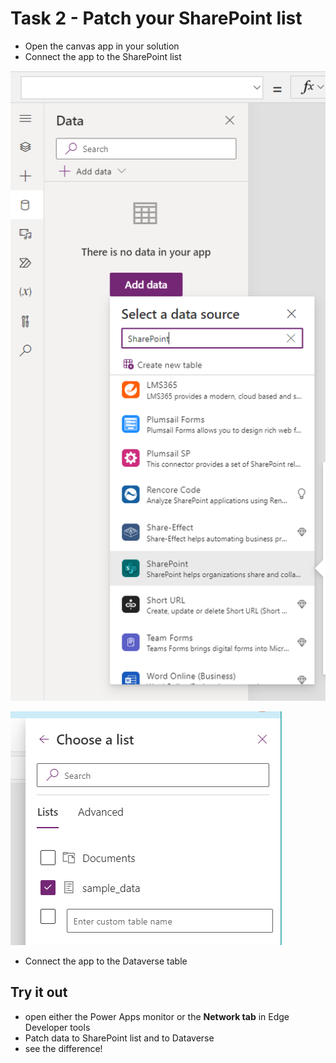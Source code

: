 # Task 2 - Patch your SharePoint list

* Open the canvas app in your solution
* Connect the app to the SharePoint list

![Alt text](../assets/images/task2_patch.png)

![Alt text](../assets/images/task2_patch_chooselist.png)

* Connect the app to the Dataverse table

## Try it out

* open either the Power Apps monitor or the **Network tab** in Edge Developer tools
* Patch data to SharePoint list and to Dataverse
* see the difference!
